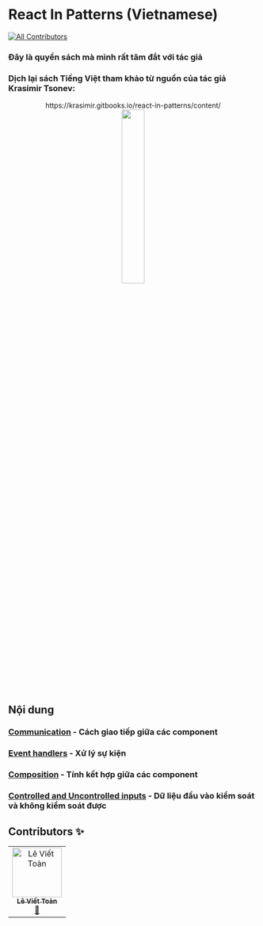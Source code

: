 # React In Patterns (Vietnamese)
[![All Contributors](https://img.shields.io/badge/all_contributors-1-orange.svg?style=flat-square)](#contributors)
### Đây là quyển sách mà mình rất tâm đắt với tác giả
### Dịch lại sách Tiếng Việt tham khảo từ nguồn của tác giả Krasimir Tsonev:  

<div align="center">
  <div>https://krasimir.gitbooks.io/react-in-patterns/content/</div>
  <img src="https://krasimir.gitbooks.io/react-in-patterns/content/cover.jpg" width="30%" />
</div>

## Nội dung

### [Communication](Communication.md) - Cách giao tiếp giữa các component
### [Event handlers](EventHandlers.md) - Xử lý sự kiện
### [Composition](Composition.md) - Tính kết hợp giữa các component
### [Controlled and Uncontrolled inputs](ControlledAnUncontrolledInputs.md) - Dữ liệu đầu vào kiểm soát và không kiểm soát được

## Contributors ✨

<!-- ALL-CONTRIBUTORS-LIST:START - Do not remove or modify this section -->
<!-- prettier-ignore -->
<table><tr><td align="center"><a href="https://leviettoan.herokuapp.com"><img src="https://avatars3.githubusercontent.com/u/18593292?v=4" width="100px;" alt="Lê Viết Toàn"/><br /><sub><b>Lê Viết Toàn</b></sub></a><br /><a href="https://github.com/toanleviet95/react-in-patterns-vietnamese/commits?author=toanleviet95" title="Documentation">📖</a></td></tr></table>

<!-- ALL-CONTRIBUTORS-LIST:END -->